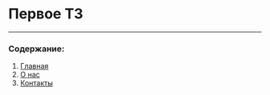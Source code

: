 # Первое ТЗ

----
### Содержание:
  1. [Главная](./index.html)
  2. [О нас](./pages/about.html)
  3. [Контакты](./pages/contacts.html)
  